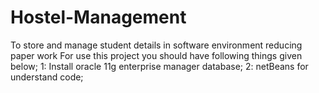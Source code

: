 # Hostel-Management
To store and manage student details in software environment reducing paper work
For use this project you should have following things given below;
1: Install oracle 11g enterprise manager database;
2: netBeans for understand code;
